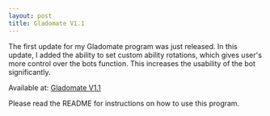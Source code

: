 ```yaml
---
layout: post
title: Gladomate V1.1
---
```


The first update for my Gladomate program was just released.
In this update, I added the ability to set custom ability rotations, which gives user's more control over the bots function. 
This increases the usability of the bot significantly. 

Available at: [Gladomate V1.1 ](https://mega.nz/#!jahylarS!PINiEcMc4-yBO2j73FIo7soJNUe0HrG7F9MEllslWIE)

Please read the README for instructions on how to use this program.
